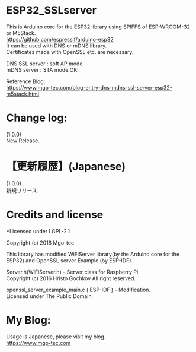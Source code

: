 # ESP32_SSLserver
This is Arduino core for the ESP32 library using SPIFFS of ESP-WROOM-32 or M5Stack.  
https://github.com/espressif/arduino-esp32  
It can be used with DNS or mDNS library.  
Certificates made with OpenSSL etc. are necessary.  
  
DNS SSL server : soft AP mode  
mDNS server : STA mode OK!  
  
Reference Blog:  
https://www.mgo-tec.com/blog-entry-dns-mdns-ssl-server-esp32-m5stack.html  
  
# Change log:
(1.0.0)  
New Release.  
  
# 【更新履歴】(Japanese)
(1.0.0)  
新規リリース   
  
# Credits and license
*Licensed under LGPL-2.1   
  
Copyright (c) 2018 Mgo-tec  
  
This library has modified WiFiServer library(by the Arduino core for the ESP32) and OpenSSL server Example  (by ESP-IDF).  
  
Server.h(WiFiServer.h) - Server class for Raspberry Pi  
  Copyright (c) 2016 Hristo Gochkov  All right reserved.  
  
openssl_server_example_main.c ( ESP-IDF ) - Modification.  
Licensed under The Public Domain  
  
# My Blog: 
Usage is Japanese, please visit my blog.  
https://www.mgo-tec.com  
